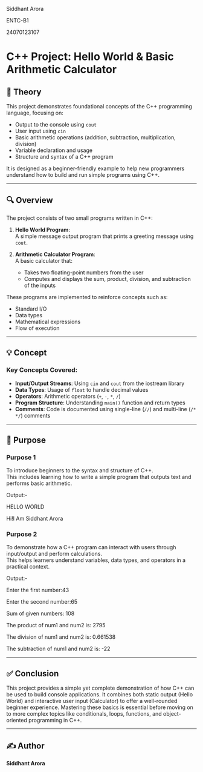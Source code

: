 Siddhant Arora

ENTC-B1

24070123107

# C++ Project: Hello World & Basic Arithmetic Calculator

## 📘 Theory

This project demonstrates foundational concepts of the C++ programming language, focusing on:

- Output to the console using `cout`
- User input using `cin`
- Basic arithmetic operations (addition, subtraction, multiplication, division)
- Variable declaration and usage
- Structure and syntax of a C++ program

It is designed as a beginner-friendly example to help new programmers understand how to build and run simple programs using C++.

---

## 🔍 Overview

The project consists of two small programs written in C++:

1. **Hello World Program**:  
   A simple message output program that prints a greeting message using `cout`.

2. **Arithmetic Calculator Program**:  
   A basic calculator that:
   - Takes two floating-point numbers from the user
   - Computes and displays the sum, product, division, and subtraction of the inputs

These programs are implemented to reinforce concepts such as:
- Standard I/O
- Data types
- Mathematical expressions
- Flow of execution

---

## 💡 Concept

### Key Concepts Covered:

- **Input/Output Streams**: Using `cin` and `cout` from the iostream library
- **Data Types**: Usage of `float` to handle decimal values
- **Operators**: Arithmetic operators (`+`, `-`, `*`, `/`)
- **Program Structure**: Understanding `main()` function and return types
- **Comments**: Code is documented using single-line (`//`) and multi-line (`/* */`) comments

---

## 🎯 Purpose

### Purpose 1  
To introduce beginners to the syntax and structure of C++.  
This includes learning how to write a simple program that outputs text and performs basic arithmetic.

Output:-

HELLO WORLD

Hi!I Am Siddhant Arora

### Purpose 2  
To demonstrate how a C++ program can interact with users through input/output and perform calculations.  
This helps learners understand variables, data types, and operators in a practical context.

Output:-

Enter the first number:43

Enter the second number:65


Sum of given numbers:
108

The product of num1 and num2 is:
2795

The division of num1 and num2 is:
0.661538

The subtraction of num1 and num2 is:
-22

---

## ✅ Conclusion

This project provides a simple yet complete demonstration of how C++ can be used to build console applications. It combines both static output (Hello World) and interactive user input (Calculator) to offer a well-rounded beginner experience. Mastering these basics is essential before moving on to more complex topics like conditionals, loops, functions, and object-oriented programming in C++.

---

## ✍️ Author

**Siddhant Arora**


